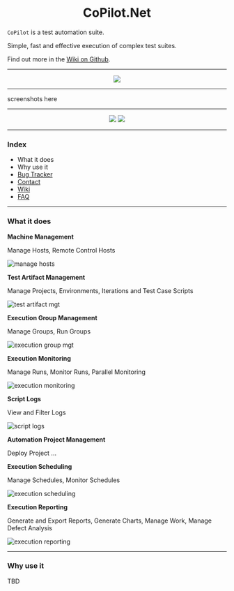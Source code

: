 <h1 align="center">CoPilot.Net</h1>

`CoPilot` is a test automation suite.

Simple, fast and effective execution of complex test suites.

Find out more in the [Wiki on Github](../../wiki).

---

<p align="center"><img src="https://user-images.githubusercontent.com/28795922/183652390-872da29f-162a-4d62-ba6e-c8624215ef57.png"/></p>

---

screenshots here

---

<p align="center"><img src="https://user-images.githubusercontent.com/28795922/183650250-e1704138-8697-47fb-8584-5f9b0db5caae.jpg"/> <img src="https://user-images.githubusercontent.com/28795922/183656680-9b1ea60a-7071-4766-bfa5-6ebb5eea5070.jpg"/></p>

---

### Index
  
- What it does
- Why use it
- [Bug Tracker](../../issues)
- [Contact](../../..)
- [Wiki](../../wiki)
- [FAQ](../../wiki/FAQ)

---  

### What it does

**Machine Management**

Manage Hosts, Remote Control Hosts

![manage hosts](https://user-images.githubusercontent.com/28795922/183669190-e5bda33f-a1bf-44a4-9402-7dbede79fe77.png)

**Test Artifact Management**

Manage Projects, Environments, Iterations and Test Case Scripts

![test artifact mgt](https://user-images.githubusercontent.com/28795922/183669355-fee89b37-9f0d-40e8-a825-6817ba6a5bae.png)

**Execution Group Management**

Manage Groups, Run Groups

![execution group mgt](https://user-images.githubusercontent.com/28795922/183669396-28789567-1f68-4aaf-aec2-95f7c967de6d.png)

**Execution Monitoring**

Manage Runs, Monitor Runs, Parallel Monitoring

![execution monitoring](https://user-images.githubusercontent.com/28795922/183669451-121cbbb4-7a9c-4429-bfe9-5db841b97bb4.png)

**Script Logs**

View and Filter Logs

![script logs](https://user-images.githubusercontent.com/28795922/183669483-8cc7f314-4207-44aa-b6e8-c33437619227.png)

**Automation Project Management**

Deploy Project ...

**Execution Scheduling**

Manage Schedules, Monitor Schedules

![execution scheduling](https://user-images.githubusercontent.com/28795922/183669546-edce75c9-693f-4f34-bead-6ea8de42b13b.png)

**Execution Reporting**

Generate and Export Reports, Generate Charts, Manage Work, Manage Defect Analysis

![execution reporting](https://user-images.githubusercontent.com/28795922/183669577-8dfffd27-6569-4334-9cbe-eda9b3b9e60f.png)


---  

### Why use it

TBD

